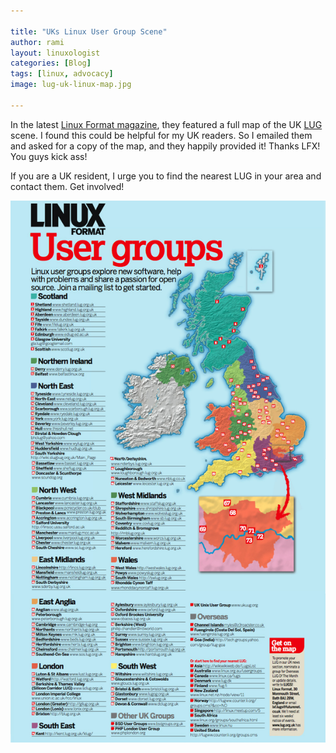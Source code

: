 ```yaml
---

title: "UKs Linux User Group Scene"
author: rami
layout: linuxologist
categories: [Blog]
tags: [linux, advocacy]
image: lug-uk-linux-map.jpg

---
```


In the latest [Linux Format magazine](http://www.linuxformat.co.uk/), they featured a full map of the UK [LUG](http://en.wikipedia.org/wiki/Linux_User_Group) scene. I found this could be helpful for my UK readers. So I emailed them and asked for a copy of the map, and they happily provided it! Thanks LFX! You guys kick ass!

If you are a UK resident, I urge you to find the nearest LUG in your area and contact them. Get involved! 

![UK LUG Map](/assets/images/content/blog/lug-uk-linux-map.jpg)
